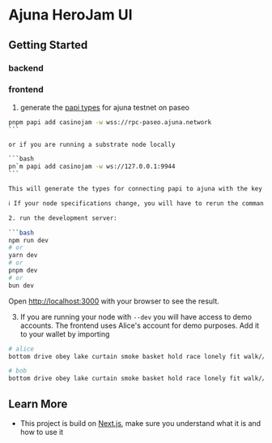 # Ajuna HeroJam UI

## Getting Started

### backend

### frontend

1. generate the [papi types](https://papi.how/codegen) for ajuna testnet on
   paseo

````bash
pnpm papi add casinojam -w wss://rpc-paseo.ajuna.network
```

or if you are running a substrate node locally

```bash
pn`m papi add casinojam -w ws://127.0.0.1:9944
```

This will generate the types for connecting papi to ajuna with the key `aju` / `ajudev`.

ℹ️ If your node specifications change, you will have to rerun the command.

2. run the development server:

```bash
npm run dev
# or
yarn dev
# or
pnpm dev
# or
bun dev
````

Open [http://localhost:3000](http://localhost:3000) with your browser to see the
result.

3. If you are running your node with `--dev` you will have access to demo
   accounts. The frontend uses Alice's account for demo purposes. Add it to your
   wallet by importing

```bash
# alice
bottom drive obey lake curtain smoke basket hold race lonely fit walk//Alice

# bob
bottom drive obey lake curtain smoke basket hold race lonely fit walk//Bob
```

## Learn More

- This project is build on [Next.js](https://nextjs.org/docs), make sure you
  understand what it is and how to use it
